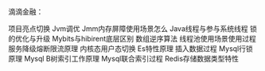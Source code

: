 滴滴金融：

项目亮点切换
Jvm调优
Jmm内存屏障使用场景怎么
Java线程与参与系统线程
锁的优化与升级
Mybits与hibirent底层区别
数组逆序算法
线程池使用场景使用过程
服务降级熔断限流原理
内核态用户态切换
Es特性原理 插入数据过程
Mysql行锁原理
Mysql B树索引工作原理
Mysql联合索引过程
Redis存储数据类型特性